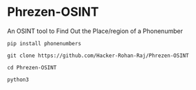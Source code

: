 # Phrezen-OSINT

An OSINT tool to Find Out the Place/region of a Phonenumber

```
pip install phonenumbers
```

```
git clone https://github.com/Hacker-Rohan-Raj/Phrezen-OSINT
```
```
cd Phrezen-OSINT
```
```
python3 
```
